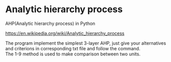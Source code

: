 # Analytic hierarchy process
AHP(Analytic hierarchy process) in Python  

https://en.wikipedia.org/wiki/Analytic_hierarchy_process  

The program implement the simplest 3-layer AHP, just give your alternatives and criterions in corresponding txt file and follow the command.  
The 1-9 method is used to make comparison between two units.  
